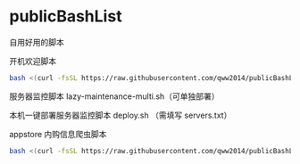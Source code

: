 <!--
 * @Author: Lao Qiao
 * @Date: 2025-04-28 19:36:30
 * @LastEditTime: 2025-04-30 10:19:51
 * @LastEditors: Lao Qiao
 * @FilePath: /publicBashList/README.md
 * 我秃了，但我更强了~
-->

# publicBashList

自用好用的脚本

开机欢迎脚本

```bash
bash <(curl -fsSL https://raw.githubusercontent.com/qww2014/publicBashList/refs/heads/main/welcome.sh)
```

服务器监控脚本
lazy-maintenance-multi.sh（可单独部署）

本机一键部署服务器监控脚本
deploy.sh （需填写 servers.txt）

appstore 内购信息爬虫脚本

```bash
bash <(curl -fsSL https://raw.githubusercontent.com/qww2014/publicBashList/refs/heads/main/deploy-fetchiape.sh)
```
